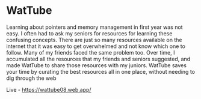 # WatTube

Learning about pointers and memory management in first year was not easy. I often
had to ask my seniors for resources for learning these confusing concepts. There are just so
many resources available on the internet that it was easy to get overwhelmed and not know
which one to follow. Many of my friends faced the same problem too. Over time, I accumulated
all the resources that my friends and seniors suggested, and made WatTube to share those
resources with my juniors. WatTube saves your time by curating the best resources all in one
place, without needing to dig through the web

Live - https://wattube08.web.app/
